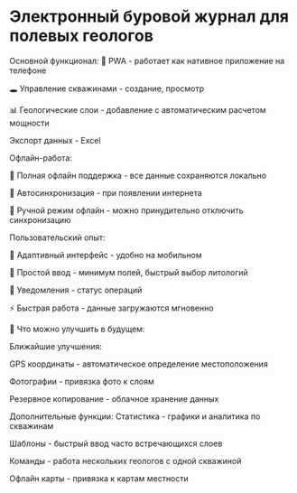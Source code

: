 # Электронный буровой журнал для полевых геологов

Основной функционал:
📱 PWA - работает как нативное приложение на телефоне

🕳️ Управление скважинами - создание, просмотр

📊 Геологические слои - добавление с автоматическим расчетом мощности

Экспорт данных - Excel


Офлайн-работа:

💾 Полная офлайн поддержка - все данные сохраняются локально

🔄 Автосинхронизация - при появлении интернета

📴 Ручной режим офлайн - можно принудительно отключить синхронизацию


Пользовательский опыт:

📲 Адаптивный интерфейс - удобно на мобильном

🎯 Простой ввод - минимум полей, быстрый выбор литологий

🔔 Уведомления - статус операций

⚡ Быстрая работа - данные загружаются мгновенно

🚀 Что можно улучшить в будущем:

Ближайшие улучшения:

GPS координаты - автоматическое определение местоположения

Фотографии - привязка фото к слоям

Резервное копирование - облачное хранение данных

Дополнительные функции:
Статистика - графики и аналитика по скважинам

Шаблоны - быстрый ввод часто встречающихся слоев

Команды - работа нескольких геологов с одной скважиной

Офлайн карты - привязка к картам местности

